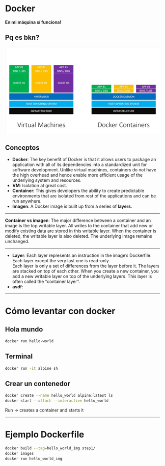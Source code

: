 # Docker

**En mi máquina sí funciona!**

## Pq es bkn?

![Docker vs VM](docker_vs_vm.jpg)

## Conceptos

* **Docker**: The key benefit of Docker is that it allows users to package an application with all of its dependencies into a standardized unit for software development. Unlike virtual machines, containers do not have the high overhead and hence enable more efficient usage of the underlying system and resources.
* **VM**: Isolation at great cost.
* **Container**: This gives developers the ability to create predictable environments that are isolated from rest of the applications and can be run anywhere.
* **Imagen**: A Docker image is built up from a series of **layers**. 

---
	
**Container vs imagen**: The major difference between a container and an image is the top writable layer. All writes to the container that add new or modify existing data are stored in this writable layer. When the container is deleted, the writable layer is also deleted. The underlying image remains unchanged.

---

* **Layer**: Each layer represents an instruction in the image’s Dockerfile. Each layer except the very last one is read-only.	
	Each layer is only a set of differences from the layer before it. The 	layers are stacked on top of each other. When you create a new 	container, you add a new writable layer on top of the underlying 	layers. This layer is often called the “container layer”.
* **asdf**:	

***

# Cómo levantar con docker

## Hola mundo
```bash
docker run hello-world
```

## Terminal
```bash
docker run -it alpine sh
```

## Crear un contenedor
```bash
docker create --name hello_world alpine:latest ls
docker start --attach --interactive hello_world
```
Run -> creates a container and starts it

***

# Ejemplo Dockerfile

```bash
docker build --tag=hello_world_img step1/
docker images
docker run hello_world_img
```

